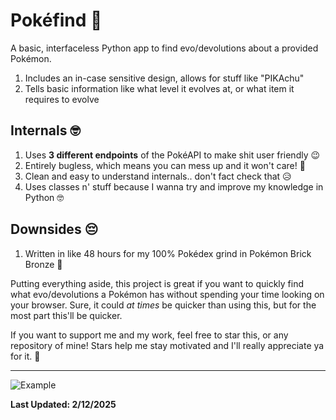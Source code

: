 # Pokéfind 🔎
A basic, interfaceless Python app to find evo/devolutions about a provided Pokémon.

1. Includes an in-case sensitive design, allows for stuff like "PIKAchu"
2. Tells basic information like what level it evolves at, or what item it requires to evolve

## Internals 🤓
1. Uses **3 different endpoints** of the PokéAPI to make shit user friendly 😉
2. Entirely bugless, which means you can mess up and it won't care! 🤑
3. Clean and easy to understand internals.. don't fact check that 😥
4. Uses classes n' stuff because I wanna try and improve my knowledge in Python 🤓

## Downsides 😔
1. Written in like 48 hours for my 100% Pokédex grind in Pokémon Brick Bronze 🧱

Putting everything aside, this project is great if you want to quickly find what evo/devolutions a Pokémon has without spending your time looking on your browser. Sure, it could _at times_ be quicker than using this, but for the most part this'll be quicker.

If you want to support me and my work, feel free to star this, or any repository of mine! Stars help me stay motivated and I'll really appreciate ya for it. 💖

---

![Example](https://github.com/user-attachments/assets/165f25ea-38b9-45f4-adb9-1fc382db9543)

**Last Updated: 2/12/2025**
